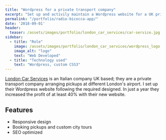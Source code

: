 ```yaml
---
title: "Wordpress for a private transport company"
excerpt: "Set up and activily maintain a Wordpress website for a UK private transport company"
permalink: "/portfolio/radio-bicocca-app/"
date: '2018-09-01'
header:
  teaser: /assets/images/portfolio/london_car_services/car-service.jpg
sidebar:
  - title: "Role"
    image: /assets/images/portfolio/london_car_services/wordpress_logo.png
    image_alt: "logo"
    text: "Web Developed"
  - title: "Technology used"
    text: "Wordpress, custom CSS3"
---
```


[London Car Services](https://londracarservices.com/) is an Italian company UK based; they are a private transport company arranging pickups at different London's airport. 
I set up their Wordpress website following the required designed. In just a year they increased the profit of at least 40% with their new website.

## Features
* Responsive design
* Booking pickups and custom city tours
* SEO optimized

